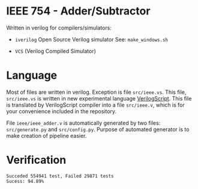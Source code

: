 IEEE 754 - Adder/Subtractor
===========================

Written in verilog for compilers/simulators:

* `iverilog` Open Source Verilog simulator
    See: `make_windows.sh`

* `VCS` (Verilog Compiled Simulator)

Language
========

Most of files are written in verilog. Exception is file `src/ieee.vs`. This file, `src/ieee.vs` is written in new
experimental language [VerilogScript](http://github.com/emiraga/verilogscript). This file is translated
by VerilogScript compiler into a file `src/ieee.v`, which is for your convenience included in the repository.

File `ieee/ieee_adder.v` is automatically generated by two files: `src/generate.py` and `src/config.py`.
Purpose of automated generator is to make creation of pipeline easier.

Verification
============
    Succeded 554941 test, Failed 29871 tests
    Sucess: 94.89%
